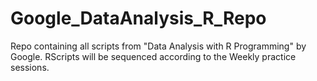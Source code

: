 # Google_DataAnalysis_R_Repo
Repo containing all scripts from "Data Analysis with R Programming" by Google.
RScripts will be sequenced according to the Weekly practice sessions.
